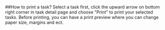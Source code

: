 ##How to print a task?
Select a task first, click the upward arrow on bottom right corner in task detail page and choose "Print" to print your selected tasks. Before printing, you can have a print preview where you can change paper size, margins and ect.
